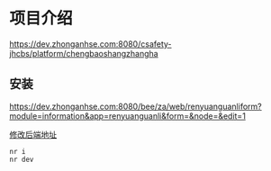 # 项目介绍

https://dev.zhonganhse.com:8080/csafety-jhcbs/platform/chengbaoshangzhangha

## 安装

https://dev.zhonganhse.com:8080/bee/za/web/renyuanguanliform?module=information&app=renyuanguanli&form=&node=&edit=1

[修改后端地址](config/server.js#L40)

```shell
nr i
nr dev
```
